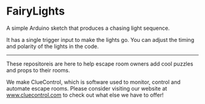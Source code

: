 # FairyLights
A simple Arduino sketch that produces a chasing light sequence.

It has a single trigger input to make the lights go.  You can adjust the timing and polarity of the lights in the code.  

---------------------------

These repositoreis are here to help escape room owners add cool puzzles and props to their rooms.  

We make ClueControl, which is software used to monitor, control and automate escape rooms.  Please consider visiting our website at www.cluecontrol.com to check out what else we have to offer!
